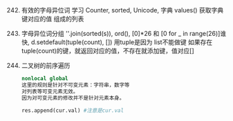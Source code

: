 242. 有效的字母异位词 
     学习 Counter, sorted, Unicode, 字典 values() 获取字典键对应的值 组成的列表
        
243. 字母异位词分组 
    ''.join(sorted(s)), ord(), [0]*26 和 [0 for _ in range(26)]谁快, 
    d.setdefault(tuple(count), []) 用tuple是因为 list不能做键
    如果存在tuple(count)的键，就返回对应的值，不存在就添加键，值对应[]

144. 二叉树的前序遍历
     ```python
     nonlocal global
     这里的规则是针对不可变元素：字符串，数字等
     对列表等可变元素无效。
     因为对可变元素的修改并不是针对元素本身。

     res.append(cur.val) #注意是cur.val
     ```






